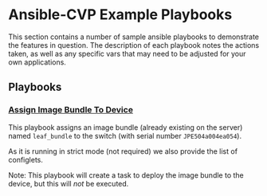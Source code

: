 # Ansible-CVP Example Playbooks
This section contains a number of sample ansible playbooks to demonstrate the features in question. The description of each playbook notes the actions taken, as well as any specific vars that may need to be adjusted for your own applications.
## Playbooks
### [Assign Image Bundle To Device](./assign-image-bundle-to-device.yaml)
This playbook assigns an image bundle (already existing on the server) named `leaf_bundle` to the switch (with serial number `JPE504a004ea054`).

As it is running in strict mode (not required) we also provide the list of configlets.

Note: This playbook will create a task to deploy the image bundle to the device, but this will *not* be executed.
